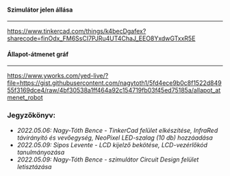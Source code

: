 #### Szimulátor jelen állása
-----------------------------
https://www.tinkercad.com/things/k4becDgafex?sharecode=finOdx_FM6SsCI7PJRu4UT4ChaJ_EEO8YxdwGTxxR5E
#### Állapot-átmenet gráf
-----------------------------
https://www.yworks.com/yed-live/?file=https://gist.githubusercontent.com/nagytoth1/5fd4ece9b0c8f1522d84955f3169dce4/raw/4bf30538a1ff464a92c154719fb03f45ed75185a/allapot_atmenet_robot

### Jegyzőkönyv:
- *2022.05.06: Nagy-Tóth Bence - TinkerCad felület elkészítése, InfraRed távirányító és vevőegység, NeoPixel LED-szalag (10 db) hozzáadása*
- *2022.05.09: Sipos Levente - LCD kijelző bekötése, LCD-vezérlőkód tanulmányozása*
- *2022.05.09: Nagy-Tóth Bence - szimulátor Circuit Design felület letisztázása*
